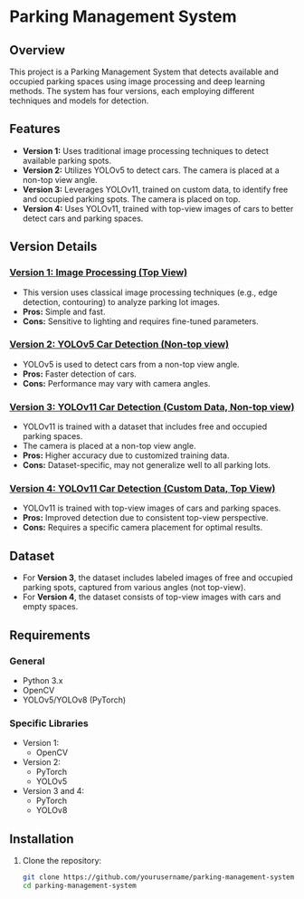 # Parking Management System

## Overview
This project is a Parking Management System that detects available and occupied parking spaces using image processing and deep learning methods. The system has four versions, each employing different techniques and models for detection.

## Features
- **Version 1:** Uses traditional image processing techniques to detect available parking spots.
- **Version 2:** Utilizes YOLOv5 to detect cars. The camera is placed at a non-top view angle.
- **Version 3:** Leverages YOLOv11, trained on custom data, to identify free and occupied parking spots. The camera is placed on top.
- **Version 4:** Uses YOLOv11, trained with top-view images of cars to better detect cars and parking spaces.

## Version Details

### [Version 1: Image Processing (Top View)](https://github.com/karim-khaled-taha/Computer-Vision/tree/main/Computer-Vision/2.3-Parking_Management/by_image_processing)
- This version uses classical image processing techniques (e.g., edge detection, contouring) to analyze parking lot images.
- **Pros:** Simple and fast.
- **Cons:** Sensitive to lighting and requires fine-tuned parameters.

### [Version 2: YOLOv5 Car Detection (Non-top view)](Computer-Vision/2.3-Parking_Management/by_Yolov5)
- YOLOv5 is used to detect cars from a non-top view angle.
- **Pros:** Faster detection of cars.
- **Cons:** Performance may vary with camera angles.

### [Version 3: YOLOv11 Car Detection (Custom Data, Non-top view)](./version3_yolov8_non_top_view)
- YOLOv11 is trained with a dataset that includes free and occupied parking spaces.
- The camera is placed at a non-top view angle.
- **Pros:** Higher accuracy due to customized training data.
- **Cons:** Dataset-specific, may not generalize well to all parking lots.

### [Version 4: YOLOv11 Car Detection (Custom Data, Top View)](./version4_yolov8_top_view)
- YOLOv11 is trained with top-view images of cars and parking spaces.
- **Pros:** Improved detection due to consistent top-view perspective.
- **Cons:** Requires a specific camera placement for optimal results.

## Dataset
- For **Version 3**, the dataset includes labeled images of free and occupied parking spots, captured from various angles (not top-view).
- For **Version 4**, the dataset consists of top-view images with cars and empty spaces.

## Requirements

### General
- Python 3.x
- OpenCV
- YOLOv5/YOLOv8 (PyTorch)

### Specific Libraries
- Version 1:
  - OpenCV
- Version 2:
  - PyTorch
  - YOLOv5
- Version 3 and 4:
  - PyTorch
  - YOLOv8

## Installation

1. Clone the repository:
   ```bash
   git clone https://github.com/yourusername/parking-management-system.git
   cd parking-management-system

